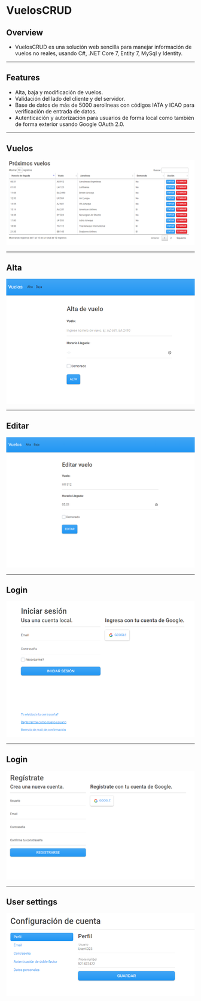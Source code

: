 # VuelosCRUD

## Overview
* VuelosCRUD es una solución web sencilla para manejar información de vuelos no reales, usando C#, .NET Core 7, Entity 7, MySql y Identity.
---

## Features
* Alta, baja y modificación de vuelos.
* Validación del lado del cliente y del servidor.
* Base de datos de más de 5000 aerolíneas con códigos IATA y ICAO para verificación de entrada de datos.
* Autenticación y autorización para usuarios de forma local como también de forma exterior usando Google OAuth 2.0.
---

## Vuelos
![](https://github.com/patorosso/VuelosCRUD/blob/master/wwwroot/images/new_index.PNG?raw=true)

---

## Alta
![](https://github.com/patorosso/VuelosCRUD/blob/master/wwwroot/images/alta.PNG?raw=true)

---

## Editar
![](https://github.com/patorosso/VuelosCRUD/blob/master/wwwroot/images/edit.PNG?raw=true)

---

## Login
![](https://github.com/patorosso/VuelosCRUD/blob/master/wwwroot/images/login.PNG?raw=true)

---

## Login
![](https://github.com/patorosso/VuelosCRUD/blob/master/wwwroot/images/register.PNG?raw=true)

---

## User settings
![](https://github.com/patorosso/VuelosCRUD/blob/master/wwwroot/images/edit_profile.PNG?raw=true)


